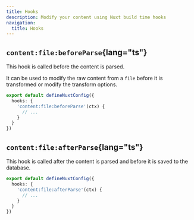 ```yaml
---
title: Hooks
description: Modify your content using Nuxt build time hooks
navigation:
  title: Hooks
---
```


## `content:file:beforeParse`{lang="ts"}

This hook is called before the content is parsed.

It can be used to modify the raw content from a `file` before it is transformed
or modify the transform options.

```ts
export default defineNuxtConfig({
  hooks: {
    'content:file:beforeParse'(ctx) {
      // ...
    }
  }
})
```

## `content:file:afterParse`{lang="ts"}

This hook is called after the content is parsed and before it is saved to the database.

```ts
export default defineNuxtConfig({
  hooks: {
    'content:file:afterParse'(ctx) {
      // ...
    }
  }
})
```
